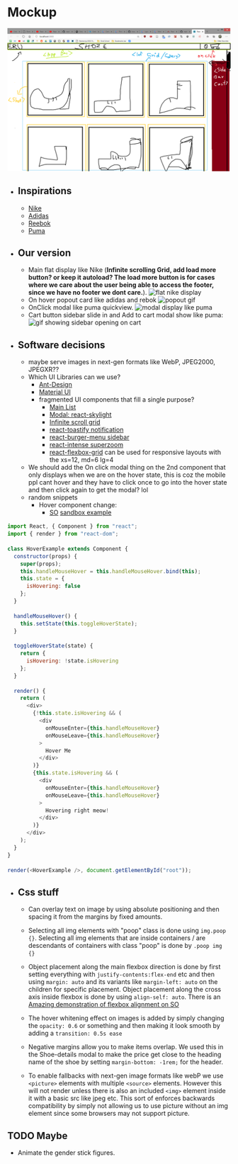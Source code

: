 # Mockup

![mockup](mockup.png)

- ## Inspirations

  - [Nike](https://www.nike.com/launch)
  - [Adidas](https://www.adidas.com/us/men-shoes)
  - [Reebok](https://www.reebok.com/us/men-shoes)
  - [Puma](https://us.puma.com/en/us/men/shoes)

- ## Our version

  - Main flat display like Nike (**Infinite scrolling Grid, add load more button? or keep it autoload? The load more button is for cases where we care about the user being able to access the footer, since we have no footer we dont care.**).
        ![flat nike display](https://firebasestorage.googleapis.com/v0/b/firescript-577a2.appspot.com/o/imgs%2Fapp%2Feru504%2Fn0OQ4wjo5j.png?alt=media&token=143e6f0b-dc4d-4e3e-b52f-51856ab9f1f7)
  - On hover popout card like adidas and rebok
        ![popout gif](https://firebasestorage.googleapis.com/v0/b/firescript-577a2.appspot.com/o/imgs%2Fapp%2Feru504%2F7DUyr_xefV.gif?alt=media&token=8cda7027-a29f-4583-a507-a1608842c855)
  - OnClick modal like puma quickview.
        ![modal display like puma](https://firebasestorage.googleapis.com/v0/b/firescript-577a2.appspot.com/o/imgs%2Fapp%2Feru504%2F-rlUH5VM4v.png?alt=media&token=15d1ee24-b291-4c03-945d-ee8a7e08bc0b)
  - Cart button sidebar slide in and Add to cart modal show like puma:
            ![gif showing sidebar opening on cart](https://firebasestorage.googleapis.com/v0/b/firescript-577a2.appspot.com/o/imgs%2Fapp%2Feru504%2FHjEAPYGZ2x.gif?alt=media&token=c58e0172-d0fb-4b4a-a9c8-b4ffb29dd0ef)

- ## Software decisions

  - maybe serve images in next-gen formats like WebP, JPEG2000, JPEGXR??
  - Which UI Libraries can we use?
    - [Ant-Design](https://ant.design/components/overview/)
    - [Material UI](https://material-ui.com/)
    - fragmented UI components that fill a single purpose?
      - [Main List](https://github.com/brillout/awesome-react-components)
      - [Modal: react-skylight](http://marcio.github.io/react-skylight/)
      - [Infinite scroll grid](https://github.com/naver/egjs-infinitegrid/tree/master/packages/react-infinitegrid)
      - [react-toastify notification](https://fkhadra.github.io/react-toastify/introduction/)
      - [react-burger-menu sidebar](https://negomi.github.io/react-burger-menu/)
      - [react-intense superzoom](https://react-intense.bryce.io/)
      - [react-flexbox-grid](https://github.com/roylee0704/react-flexbox-grid) can be used for responsive layouts with the xs=12, md=6 lg=4
  - We should add the On click modal thing on the 2nd component that only displays when we are on the hover state, this is coz the mobile ppl cant hover and they have to click once to go into the hover state and then click again to get the modal? lol
  - random snippets
    - Hover component change:
      - [SO](https://stackoverflow.com/questions/44566340/show-a-component-on-hover-in-reactjs) [sandbox example](https://codesandbox.io/s/XopkqJ5oV?file=/index.js)

```javascript
import React, { Component } from "react";
import { render } from "react-dom";

class HoverExample extends Component {
  constructor(props) {
    super(props);
    this.handleMouseHover = this.handleMouseHover.bind(this);
    this.state = {
      isHovering: false
    };
  }

  handleMouseHover() {
    this.setState(this.toggleHoverState);
  }

  toggleHoverState(state) {
    return {
      isHovering: !state.isHovering
    };
  }

  render() {
    return (
      <div>
        {!this.state.isHovering && (
          <div
            onMouseEnter={this.handleMouseHover}
            onMouseLeave={this.handleMouseHover}
          >
            Hover Me
          </div>
        )}
        {this.state.isHovering && (
          <div
            onMouseEnter={this.handleMouseHover}
            onMouseLeave={this.handleMouseHover}
          >
            Hovering right meow!
          </div>
        )}
      </div>
    );
  }
}

render(<HoverExample />, document.getElementById("root"));
```

- ## Css stuff
  
  - Can overlay text on image by using absolute positioning and then spacing it from the margins by fixed amounts.

  - Selecting all img elements with "poop" class is done using `img.poop {}`. Selecting all img elements that are inside containers / are descendants of containers with class "poop" is done by `.poop img {}`
  
  - Object placement along the main flexbox direction is done by first setting everything with `justify-contents:flex-end` etc and then using `margin: auto` and its variants like `margin-left: auto` on the children for specific placement. Object placement along the cross axis inside flexbox is done by using `align-self: auto`. There is an [Amazing demonstration of flexbox alignment on SO](https://stackoverflow.com/questions/32551291/in-css-flexbox-why-are-there-no-justify-items-and-justify-self-properties/33856609#33856609)

  - The hover whitening effect on images is added by simply changing the `opacity: 0.6` or something and then making it look smooth by adding a `transition: 0.5s ease`

  - Negative margins allow you to make items overlap. We used this in the Shoe-details modal to make the price get close to the heading name of the shoe by setting `margin-bottom: -1rem;` for the header.

  - To enable fallbacks with next-gen image formats like webP we use `<picture>` elements with multiple `<source>` elements. However this will not render unless there is also an included `<img>` element inside it with a basic src like jpeg etc. This sort of enforces backwards compatibility by simply not allowing us to use picture without an img element since some browsers may not support picture.

## TODO Maybe

- Animate the gender stick figures.
